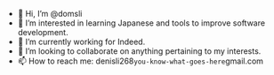 - 👋 Hi, I’m @domsli
- 👀 I’m interested in learning Japanese and tools to improve software development.
- 🌱 I’m currently working for Indeed.
- 💞️ I’m looking to collaborate on anything pertaining to my interests.
- 📫 How to reach me: denisli268`you-know-what-goes-here`gmail.com

<!---
domsli/domsli is a ✨ special ✨ repository because its `README.md` (this file) appears on your GitHub profile.
You can click the Preview link to take a look at your changes.
--->
